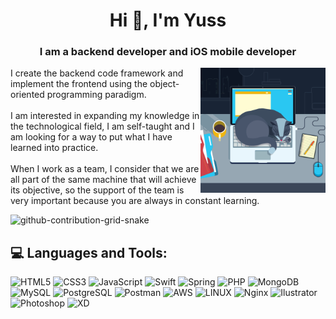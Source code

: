 <h1 align="center">Hi 👋, I'm Yuss</h1>
<h3 align="center">I am a backend developer and iOS mobile developer</h3>

<img align='right' src="catsleep.gif" height="" width="200" alt="coding cat" title="Writing code">
I create the backend code framework and implement the frontend using the object-oriented programming paradigm.
<br><br>
I am interested in expanding my knowledge in the technological field, I am self-taught and I am looking for a way to put what I have learned into practice.
<br><br>
When I work as a team, I consider that we are all part of the same machine that will achieve its objective, so the support of the team is very important because you are always in constant learning.

![github-contribution-grid-snake](https://user-images.githubusercontent.com/89845641/218791674-c52db856-24d2-429f-8867-170c365730d1.svg)

## 💻 Languages and Tools:

<p align="center">

![HTML5](https://img.shields.io/badge/html5-%23E34F26.svg?style=for-the-badge&logo=html5&logoColor=white)
![CSS3](https://img.shields.io/badge/css3-%231572B6.svg?style=for-the-badge&logo=css3&logoColor=white) 
![JavaScript](https://img.shields.io/badge/javascript-%23323330.svg?style=for-the-badge&logo=javascript&logoColor=%23F7DF1E) 
![Swift](https://img.shields.io/badge/swift-%23F05138.svg?style=for-the-badge&logo=swift&logoColor=%23FFFFFF) 
![Spring](https://img.shields.io/badge/spring-%236DB33F.svg?style=for-the-badge&logo=spring&logoColor=%23FFFFFF) 
![PHP](https://img.shields.io/badge/php-%23777BB4.svg?style=for-the-badge&logo=php&logoColor=%23FFFFFF) 
![MongoDB](https://img.shields.io/badge/MongoDB-%234ea94b.svg?style=for-the-badge&logo=mongodb&logoColor=white) 
![MySQL](https://img.shields.io/badge/mysql-%234479A1.svg?style=for-the-badge&logo=mysql&logoColor=white) 
![PostgreSQL](https://img.shields.io/badge/postgresql-%234169E1.svg?style=for-the-badge&logo=postgresql&logoColor=white) 
![Postman](https://img.shields.io/badge/Postman-FF6C37?style=for-the-badge&logo=postman&logoColor=white) 
![AWS](https://img.shields.io/badge/AWS-%23FF9900.svg?style=for-the-badge&logo=amazon-aws&logoColor=white)
![LINUX](https://img.shields.io/badge/Linux-FCC624?style=for-the-badge&logo=linux&logoColor=black) 
![Nginx](https://img.shields.io/badge/nginx-%23009639.svg?style=for-the-badge&logo=nginx&logoColor=white) 
![Ilustrator](https://img.shields.io/badge/Ilustrator-%23FF9A00.svg?style=for-the-badge&logo=adobe-illustrator&logoColor=white)
![Photoshop](https://img.shields.io/badge/Photoshop-%2331A8FF.svg?style=for-the-badge&logo=adobe-photoshop&logoColor=white)
![XD](https://img.shields.io/badge/XD-%23FF61F6.svg?style=for-the-badge&logo=adobe-xd&logoColor=white)

</p>
